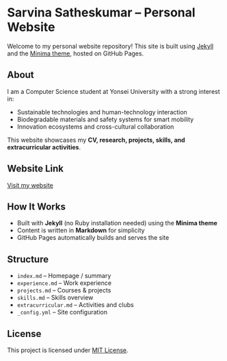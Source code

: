 # Sarvina Satheskumar – Personal Website

Welcome to my personal website repository! This site is built using [Jekyll](https://jekyllrb.com/) and the [Minima theme](https://github.com/jekyll/minima), hosted on GitHub Pages.

## About

I am a Computer Science student at Yonsei University with a strong interest in:

- Sustainable technologies and human-technology interaction
- Biodegradable materials and safety systems for smart mobility
- Innovation ecosystems and cross-cultural collaboration

This website showcases my **CV, research, projects, skills, and extracurricular activities**.

## Website Link

[Visit my website](https://Sarvina01.github.io)

## How It Works

- Built with **Jekyll** (no Ruby installation needed) using the **Minima theme**
- Content is written in **Markdown** for simplicity
- GitHub Pages automatically builds and serves the site

## Structure

- `index.md` – Homepage / summary  
- `experience.md` – Work experience  
- `projects.md` – Courses & projects  
- `skills.md` – Skills overview  
- `extracurricular.md` – Activities and clubs  
- `_config.yml` – Site configuration

## License

This project is licensed under [MIT License](LICENSE).
